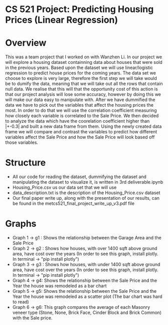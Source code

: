 # CS 521 Project: Predicting Housing Prices (Linear Regression)

# Overview

This was a team project that I worked on with Wanzhen Li. In our project we will explore a housing dataset containning data about houses that were sold in the previous years. Based upon the dataset we will use linear/logistic regression to predict house prices for the coming years. The data set we choose to explore is very large, therefore the first step we will take would be to dumify the data, meaning that we will take out all the rows that contain null data. We realise that this will that the opportunity cost of this action is that our project analysis will lose some accuracy, however by doing this we will make our data easy to manipulate with. After we have dummified the data we have to pick out the variables that affect the housing prices the most. In order to do that we will use the correlation coefficient measuring how closely each variable is correlated to the Sale Price. We then decided to analyze the data which have the coorelation coefficient higher than |+-0.3| and built a new data frame from them. Using the newly created data frame we will compare and contrast the variables to predict how different variables affect the Sale Price and how the Sale Price will look based off those variables.   

# Structure
- All our code for reading the dataset, dummifying the dataset and manipulating the dataset to visualize it, is written in 3rd deliverable.ipynb
- Housing_Price.csv us our data set that we will use
- data_description.txt is the description of the Housing_Price.csv  dataset
- Our final paper write up, along with the presentation of our results, can be found in the metcs521_final_project_write_up_v3.pdf file

# Graphs
- Graph 1 -> g1 : Shows the relationship between the Garage Area and the Sale Price
- Graph 2 -> g2 : Shows how houses, with over 1400 sqft above ground area, have cost over the years (In order to see this graph, install plotly. In terminal -> "pip install plotly")
- Graph 3 -> g3 : Shows how houses, with under 1400 sqft above ground area, have cost over the years (In order to see this graph, install plotly. In terminal -> "pip install plotly")
- Graph 4 -> g4: Shows the relationship between the Sale Price and the Year the house was remodeled as a bar chart
- Graph 5 -> g5: Shows the relationship between the Sale Price and the Year the house was remodeled as a scatter plot (The bar chart was hard to read)
- Graph 6 -> g6: This graph compares the average of each Masonry veneer type (Stone, None, Brick Face, Cinder Block and Brick Common) with the Sale price.



